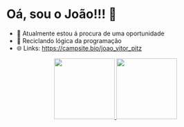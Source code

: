 # Oá, sou o João!!! 👋

- 🔭 Atualmente estou á procura de uma oportunidade
- 🌱 Reciclando lógica da programação
- 🌐 Links: https://campsite.bio/joao_vitor_pitz

<div align="center">
  <a href="https://github.com/Joao-Pitz">
  <img height="140em" src="https://github-readme-stats.vercel.app/api?username=Joao-Pitz&show_icons=true&theme=dark&include_all_commits=true&count_private=true"/>
  <img height="140em" src="https://github-readme-stats.vercel.app/api/top-langs/?username=Joao-Pitz&layout=compact&langs_count=7&theme=dark"/>
</div>
